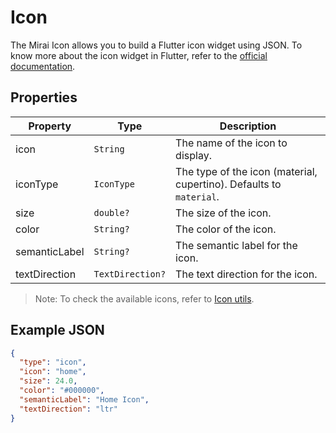 # Icon

The Mirai Icon allows you to build a Flutter icon widget using JSON.
To know more about the icon widget in Flutter, refer to the [official documentation](https://api.flutter.dev/flutter/widgets/Icon-class.html).

## Properties

| Property      | Type             | Description                                                         |
|---------------|------------------|---------------------------------------------------------------------|
| icon          | `String`         | The name of the icon to display.                                    |
| iconType      | `IconType`       | The type of the icon (material, cupertino). Defaults to `material`. |
| size          | `double?`        | The size of the icon.                                               |
| color         | `String?`        | The color of the icon.                                              |
| semanticLabel | `String?`        | The semantic label for the icon.                                    |
| textDirection | `TextDirection?` | The text direction for the icon.                                    |

> Note: To check the available icons, refer to  [Icon utils](https://github.com/BuildMirai/mirai/blob/dev/packages/mirai/lib/src/utils/icon_utils.dart).

## Example JSON

```json
{
  "type": "icon",
  "icon": "home",
  "size": 24.0,
  "color": "#000000",
  "semanticLabel": "Home Icon",
  "textDirection": "ltr"
}
```